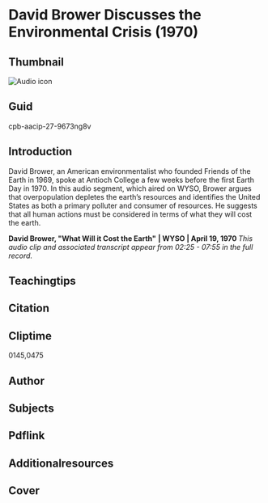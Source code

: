 # David Brower Discusses the Environmental Crisis (1970)

## Thumbnail

![Audio icon](https://s3.amazonaws.com/americanarchive.org/primary_source_sets/audio-digitized.jpg "Audio icon")

## Guid
cpb-aacip-27-9673ng8v

## Introduction

David Brower, an American environmentalist who founded Friends of the Earth in 1969, spoke at Antioch College a few weeks before the first Earth Day in 1970. In this audio segment, which aired on WYSO, Brower argues that overpopulation depletes the earth’s resources and identifies the United States as both a primary polluter and consumer of resources. He suggests that all human actions must be considered in terms of what they will cost the earth.

<b>David Brower, "What Will it Cost the Earth"</b>
<b>| WYSO | April 19, 1970 </b>
<i>This audio clip and associated transcript appear from 02:25 - 07:55 in the full record.</i>

## Teachingtips

## Citation

## Cliptime

0145,0475

## Author
## Subjects
## Pdflink
## Additionalresources
## Cover
